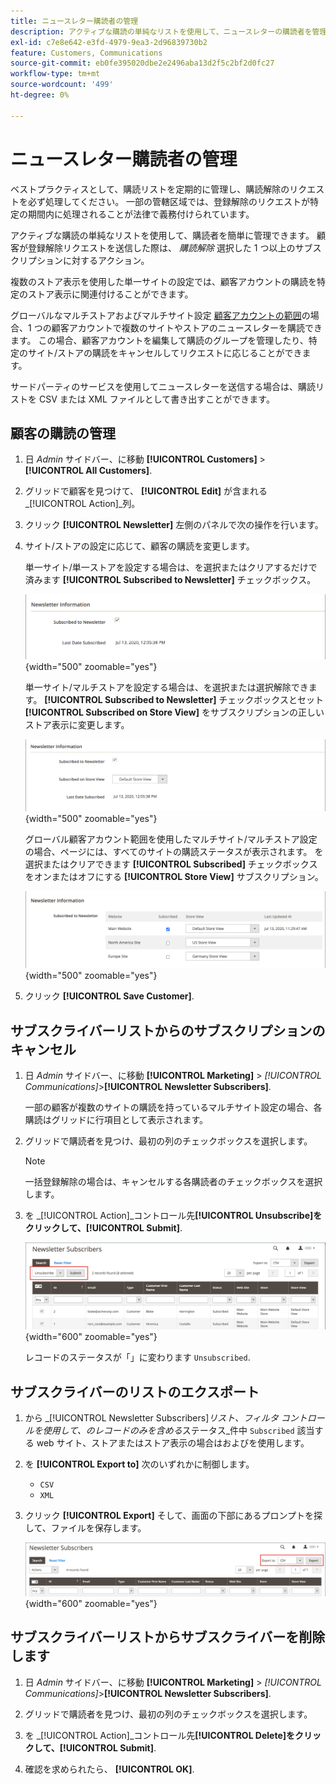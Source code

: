 ```yaml
---
title: ニュースレター購読者の管理
description: アクティブな購読の単純なリストを使用して、ニュースレターの購読者を管理する方法を説明します。
exl-id: c7e8e642-e3fd-4979-9ea3-2d96839730b2
feature: Customers, Communications
source-git-commit: eb0fe395020dbe2e2496aba13d2f5c2bf2d0fc27
workflow-type: tm+mt
source-wordcount: '499'
ht-degree: 0%

---
```


# ニュースレター購読者の管理

ベストプラクティスとして、購読リストを定期的に管理し、購読解除のリクエストを必ず処理してください。 一部の管轄区域では、登録解除のリクエストが特定の期間内に処理されることが法律で義務付けられています。

アクティブな購読の単純なリストを使用して、購読者を簡単に管理できます。 顧客が登録解除リクエストを送信した際は、 _購読解除_ 選択した 1 つ以上のサブスクリプションに対するアクション。

複数のストア表示を使用した単一サイトの設定では、顧客アカウントの購読を特定のストア表示に関連付けることができます。

グローバルなマルチストアおよびマルチサイト設定 [顧客アカウントの範囲](../customers/customer-account-scope.md)の場合、1 つの顧客アカウントで複数のサイトやストアのニュースレターを購読できます。 この場合、顧客アカウントを編集して購読のグループを管理したり、特定のサイト/ストアの購読をキャンセルしてリクエストに応じることができます。

サードパーティのサービスを使用してニュースレターを送信する場合は、購読リストを CSV または XML ファイルとして書き出すことができます。

## 顧客の購読の管理

1. 日 _Admin_ サイドバー、に移動 **[!UICONTROL Customers]** > **[!UICONTROL All Customers]**.

1. グリッドで顧客を見つけて、 **[!UICONTROL Edit]** が含まれる _[!UICONTROL Action]_列。

1. クリック **[!UICONTROL Newsletter]** 左側のパネルで次の操作を行います。

1. サイト/ストアの設定に応じて、顧客の購読を変更します。

   単一サイト/単一ストアを設定する場合は、を選択またはクリアするだけで済みます **[!UICONTROL Subscribed to Newsletter]** チェックボックス。

   ![シングルストア顧客ニュースレター購読チェックボックス](./assets/newsletter-customer-single-store.png){width="500" zoomable="yes"}

   単一サイト/マルチストアを設定する場合は、を選択または選択解除できます。 **[!UICONTROL Subscribed to Newsletter]** チェックボックスとセット **[!UICONTROL Subscribed on Store View]** をサブスクリプションの正しいストア表示に変更します。

   ![マルチストア顧客ニュースレター購読チェックボックスとストア表示セレクター](./assets/newsletter-customer-multi-store.png){width="500" zoomable="yes"}

   グローバル顧客アカウント範囲を使用したマルチサイト/マルチストア設定の場合、ページには、すべてのサイトの購読ステータスが表示されます。 を選択またはクリアできます **[!UICONTROL Subscribed]** チェックボックスをオンまたはオフにする **[!UICONTROL Store View]** サブスクリプション。

   ![マルチサイト顧客ニュースレター購読チェックボックスとストア表示セレクター](./assets/newsletter-customer-multi-site.png){width="500" zoomable="yes"}

1. クリック **[!UICONTROL Save Customer]**.

## サブスクライバーリストからのサブスクリプションのキャンセル

1. 日 _Admin_ サイドバー、に移動 **[!UICONTROL Marketing]** > _[!UICONTROL Communications]_>**[!UICONTROL Newsletter Subscribers]**.

   一部の顧客が複数のサイトの購読を持っているマルチサイト設定の場合、各購読はグリッドに行項目として表示されます。

1. グリッドで購読者を見つけ、最初の列のチェックボックスを選択します。

   >[!NOTE]
   >
   >一括登録解除の場合は、キャンセルする各購読者のチェックボックスを選択します。

1. を _[!UICONTROL Action]_コントロール先&#x200B;**[!UICONTROL Unsubscribe]**をクリックして、**[!UICONTROL Submit]**.

   ![ニュースレターの登録解除](./assets/newsletter-unsubscribe.png){width="600" zoomable="yes"}

   レコードのステータスが「」に変わります `Unsubscribed`.

## サブスクライバーのリストのエクスポート

1. から _[!UICONTROL Newsletter Subscribers]_リスト、フィルタ コントロールを使用して、のレコードのみを含める_&#x200B;ステータス&#x200B;_件中 `Subscribed` 該当する web サイト、ストアまたはストア表示の場合はおよびを使用します。

1. を **[!UICONTROL Export to]** 次のいずれかに制御します。

   - `CSV`
   - `XML`

1. クリック **[!UICONTROL Export]** そして、画面の下部にあるプロンプトを探して、ファイルを保存します。

   ![ニュースレター購読者の書き出し](./assets/newsletter-subscribers-export.png){width="600" zoomable="yes"}

## サブスクライバーリストからサブスクライバーを削除します

1. 日 _Admin_ サイドバー、に移動 **[!UICONTROL Marketing]** > _[!UICONTROL Communications]_>**[!UICONTROL Newsletter Subscribers]**.

1. グリッドで購読者を見つけ、最初の列のチェックボックスを選択します。

1. を _[!UICONTROL Action]_コントロール先&#x200B;**[!UICONTROL Delete]**をクリックして、**[!UICONTROL Submit]**.

1. 確認を求められたら、 **[!UICONTROL OK]**.
